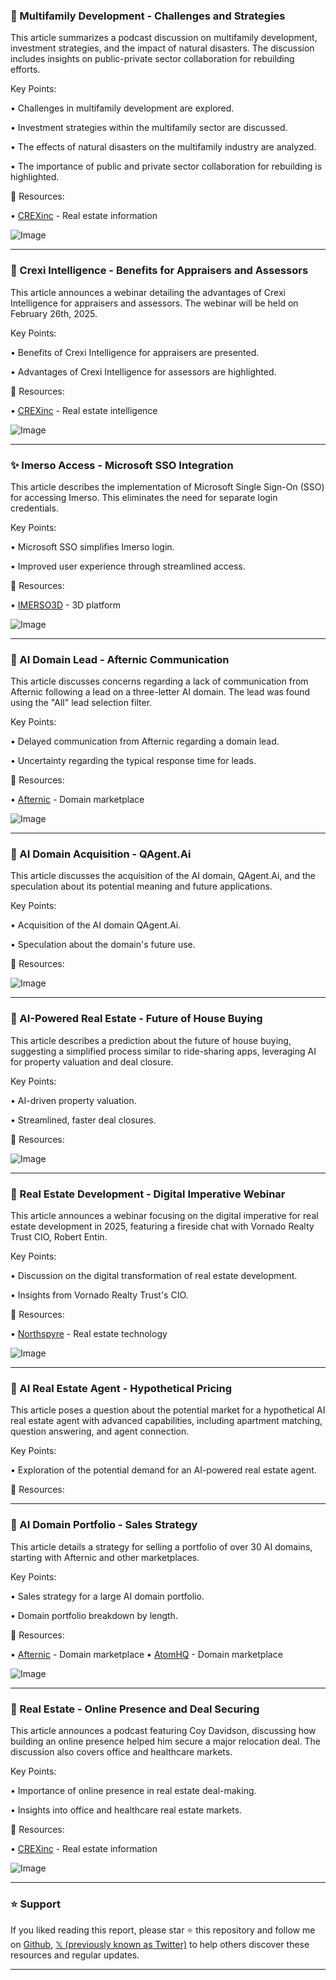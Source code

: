 ### 🤖 Multifamily Development - Challenges and Strategies

This article summarizes a podcast discussion on multifamily development, investment strategies, and the impact of natural disasters.  The discussion includes insights on public-private sector collaboration for rebuilding efforts.

Key Points:

• Challenges in multifamily development are explored.

• Investment strategies within the multifamily sector are discussed.


• The effects of natural disasters on the multifamily industry are analyzed.

• The importance of public and private sector collaboration for rebuilding is highlighted.


🔗 Resources:

• [CREXinc](https://x.com/CREXinc) - Real estate information

![Image](https://pbs.twimg.com/media/GjnG3x-WsAAt8Vr.jpg)


---
### 🚀 Crexi Intelligence - Benefits for Appraisers and Assessors

This article announces a webinar detailing the advantages of Crexi Intelligence for appraisers and assessors.  The webinar will be held on February 26th, 2025.

Key Points:

•  Benefits of Crexi Intelligence for appraisers are presented.

•  Advantages of Crexi Intelligence for assessors are highlighted.


🔗 Resources:

• [CREXinc](https://x.com/CREXinc) - Real estate intelligence

![Image](https://pbs.twimg.com/media/Gjm-YNhXYAEOLcV?format=jpg&name=small)


---
### ✨ Imerso Access - Microsoft SSO Integration

This article describes the implementation of Microsoft Single Sign-On (SSO) for accessing Imerso.  This eliminates the need for separate login credentials.

Key Points:

•  Microsoft SSO simplifies Imerso login.


•  Improved user experience through streamlined access.


🔗 Resources:

• [IMERSO3D](https://x.com/IMERSO3D) - 3D platform

![Image](https://pbs.twimg.com/media/GjfpWjGXUAAm1Mk?format=jpg&name=small)


---
### 🤖 AI Domain Lead - Afternic Communication

This article discusses concerns regarding a lack of communication from Afternic following a lead on a three-letter AI domain.  The lead was found using the "All" lead selection filter.

Key Points:

•  Delayed communication from Afternic regarding a domain lead.


•  Uncertainty regarding the typical response time for leads.


🔗 Resources:

• [Afternic](https://x.com/afternic) - Domain marketplace

![Image](https://pbs.twimg.com/media/GiEwoerWQAAC0z2?format=jpg&name=small)


---
### 🤖 AI Domain Acquisition - QAgent.Ai

This article discusses the acquisition of the AI domain, QAgent.Ai, and the speculation about its potential meaning and future applications.

Key Points:

•  Acquisition of the AI domain QAgent.Ai.


•  Speculation about the domain's future use.



🔗 Resources:

![Image](https://pbs.twimg.com/media/Gg0z8cRW8AEWZMO?format=jpg&name=small)


---
### 🚀 AI-Powered Real Estate - Future of House Buying

This article describes a prediction about the future of house buying, suggesting a simplified process similar to ride-sharing apps, leveraging AI for property valuation and deal closure.

Key Points:

•  AI-driven property valuation.


•  Streamlined, faster deal closures.


🔗 Resources:


![Image](https://pbs.twimg.com/media/GgtDSQBaEAAdcZy?format=jpg&name=small)


---
### 🤖 Real Estate Development - Digital Imperative Webinar

This article announces a webinar focusing on the digital imperative for real estate development in 2025, featuring a fireside chat with Vornado Realty Trust CIO, Robert Entin.


Key Points:

•  Discussion on the digital transformation of real estate development.


•  Insights from Vornado Realty Trust's CIO.


🔗 Resources:

• [Northspyre](https://x.com/Northspyre) - Real estate technology

![Image](https://pbs.twimg.com/media/Ggy_jEXWIAAakOB?format=jpg&name=small)


---
### 🤖 AI Real Estate Agent - Hypothetical Pricing

This article poses a question about the potential market for a hypothetical AI real estate agent with advanced capabilities, including apartment matching, question answering, and agent connection.

Key Points:

•  Exploration of the potential demand for an AI-powered real estate agent.


🔗 Resources:


---
### 🤖 AI Domain Portfolio - Sales Strategy

This article details a strategy for selling a portfolio of over 30 AI domains, starting with Afternic and other marketplaces.

Key Points:

•  Sales strategy for a large AI domain portfolio.


•  Domain portfolio breakdown by length.


🔗 Resources:

• [Afternic](https://x.com/afternic) - Domain marketplace
• [AtomHQ](https://x.com/atomHQ) - Domain marketplace

![Image](https://pbs.twimg.com/media/Ggu9ijVWsAAQ2BI?format=jpg&name=small)


---
### 🤖 Real Estate - Online Presence and Deal Securing

This article announces a podcast featuring Coy Davidson, discussing how building an online presence helped him secure a major relocation deal. The discussion also covers office and healthcare markets.

Key Points:

•  Importance of online presence in real estate deal-making.


•  Insights into office and healthcare real estate markets.


🔗 Resources:

• [CREXinc](https://x.com/CREXinc) - Real estate information

![Image](https://pbs.twimg.com/ext_tw_video_thumb/1864396306703085569/pu/img/aYCVGxZQlOs9GeHl.jpg)


---

### ⭐️ Support

If you liked reading this report, please star ⭐️ this repository and follow me on [Github](https://github.com/Drix10), [𝕏 (previously known as Twitter)](https://x.com/DRIX_10_) to help others discover these resources and regular updates.

---